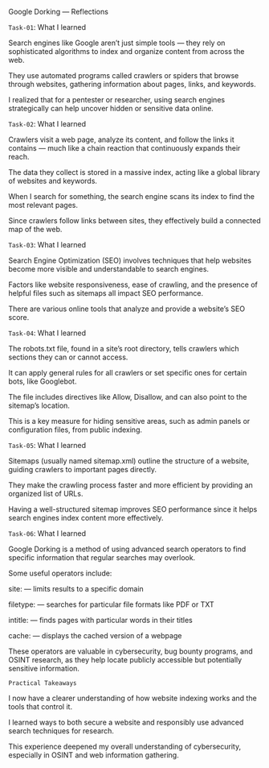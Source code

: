 Google Dorking — Reflections

`Task-01`: What I learned

Search engines like Google aren’t just simple tools — they rely on sophisticated algorithms to index and organize content from across the web.

They use automated programs called crawlers or spiders that browse through websites, gathering information about pages, links, and keywords.

I realized that for a pentester or researcher, using search engines strategically can help uncover hidden or sensitive data online.

`Task-02`: What I learned

Crawlers visit a web page, analyze its content, and follow the links it contains — much like a chain reaction that continuously expands their reach.

The data they collect is stored in a massive index, acting like a global library of websites and keywords.

When I search for something, the search engine scans its index to find the most relevant pages.

Since crawlers follow links between sites, they effectively build a connected map of the web.

`Task-03`: What I learned

Search Engine Optimization (SEO) involves techniques that help websites become more visible and understandable to search engines.

Factors like website responsiveness, ease of crawling, and the presence of helpful files such as sitemaps all impact SEO performance.

There are various online tools that analyze and provide a website’s SEO score.

`Task-04`: What I learned

The robots.txt file, found in a site’s root directory, tells crawlers which sections they can or cannot access.

It can apply general rules for all crawlers or set specific ones for certain bots, like Googlebot.

The file includes directives like Allow, Disallow, and can also point to the sitemap’s location.

This is a key measure for hiding sensitive areas, such as admin panels or configuration files, from public indexing.

`Task-05`: What I learned

Sitemaps (usually named sitemap.xml) outline the structure of a website, guiding crawlers to important pages directly.

They make the crawling process faster and more efficient by providing an organized list of URLs.

Having a well-structured sitemap improves SEO performance since it helps search engines index content more effectively.

`Task-06`: What I learned

Google Dorking is a method of using advanced search operators to find specific information that regular searches may overlook.

Some useful operators include:

site: — limits results to a specific domain

filetype: — searches for particular file formats like PDF or TXT

intitle: — finds pages with particular words in their titles

cache: — displays the cached version of a webpage

These operators are valuable in cybersecurity, bug bounty programs, and OSINT research, as they help locate publicly accessible but potentially sensitive information.

`Practical Takeaways`

I now have a clearer understanding of how website indexing works and the tools that control it.

I learned ways to both secure a website and responsibly use advanced search techniques for research.

This experience deepened my overall understanding of cybersecurity, especially in OSINT and web information gathering.
